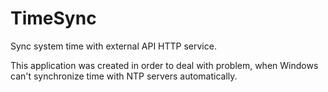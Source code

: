﻿# TimeSync

Sync system time with external API HTTP service.

This application was created in order to deal with problem, when
Windows can't synchronize time with NTP servers automatically.

